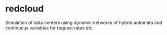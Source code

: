 redcloud
========

Simulation of data centers using dynamic networks of hybrid automata and continuous variables for request rates etc.
